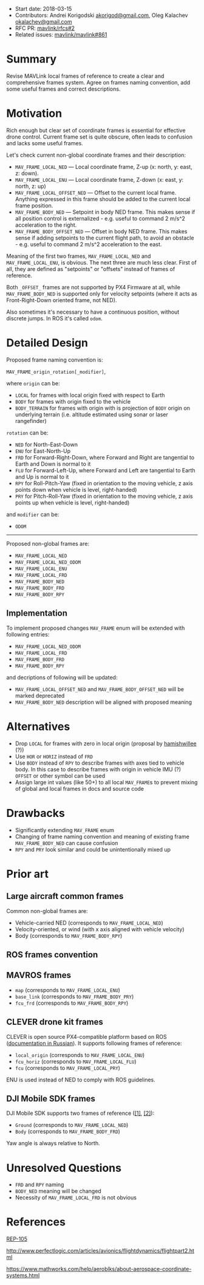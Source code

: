 * Start date: 2018-03-15
* Contributors: Andrei Korigodski <akorigod@gmail.com>, Oleg Kalachev <okalachev@gmail.com>
* RFC PR: [mavlink/rfcs#2](https://github.com/mavlink/rfcs/pull/2)
* Related issues: [mavlink/mavlink#861](https://github.com/mavlink/mavlink/issues/861)

# Summary

Revise MAVLink local frames of reference to create a clear and comprehensive frames system. Agree on frames naming convention, add some useful frames and correct descriptions.

# Motivation

Rich enough but clear set of coordinate frames is essential for effective drone control. Current frame set is quite obscure, often leads to confusion and lacks some useful frames.

Let's check current non-global coordinate frames and their description:

* `MAV_FRAME_LOCAL_NED` — Local coordinate frame, Z-up (x: north, y: east, z: down).
* `MAV_FRAME_LOCAL_ENU` — Local coordinate frame, Z-down (x: east, y: north, z: up)
* `MAV_FRAME_LOCAL_OFFSET_NED` — Offset to the current local frame. Anything expressed in this frame should be added to the current local frame position.
* `MAV_FRAME_BODY_NED` — Setpoint in body NED frame. This makes sense if all position control is externalized - e.g. useful to command 2 m/s^2 acceleration to the right.
* `MAV_FRAME_BODY_OFFSET_NED` — Offset in body NED frame. This makes sense if adding setpoints to the current flight path, to avoid an obstacle - e.g. useful to command 2 m/s^2 acceleration to the east.

Meaning of the first two frames, `MAV_FRAME_LOCAL_NED` and `MAV_FRAME_LOCAL_ENU`, is obvious. The next three are much less clear. First of all, they are defined as "setpoints" or "offsets" instead of frames of reference.

Both `_OFFSET_` frames are not supported by PX4 Firmware at all, while `MAV_FRAME_BODY_NED` is supported only for velocity setpoints (where it acts as Front-Right-Down oriented frame, not NED).

Also sometimes it's necessary to have a continuous position, without discrete jumps. In ROS it's called `odom`.

# Detailed Design

Proposed frame naming convention is:

`MAV_FRAME_origin_rotation[_modifier]`,

where `origin` can be:

* `LOCAL` for frames with local origin fixed with respect to Earth
* `BODY` for frames with origin fixed to the vehicle
* `BODY_TERRAIN` for frames with origin with is projection of `BODY` origin on underlying terrain (i.e. altitude estimated using sonar or laser rangefinder)

`rotation` can be:

* `NED` for North-East-Down
* `ENU` for East-North-Up
* `FRD` for Forward-Right-Down, where Forward and Right are tangential to Earth and Down is normal to it
* `FLU` for Forward-Left-Up, where Forward and Left are tangential to Earth and Up is normal to it
* `RPY` for Roll-Pitch-Yaw (fixed in orientation to the moving vehicle, z axis points down when vehicle is level, right-handed)
* `PRY` for Pitch-Roll-Yaw (fixed in orientation to the moving vehicle, z axis points up when vehicle is level, right-handed)

and `modifier` can be:

* `ODOM`

__________________________________________________________

Proposed non-global frames are:

* `MAV_FRAME_LOCAL_NED`
* `MAV_FRAME_LOCAL_NED_ODOM`
* `MAV_FRAME_LOCAL_ENU`
* `MAV_FRAME_LOCAL_FRD`
* `MAV_FRAME_BODY_NED`
* `MAV_FRAME_BODY_FRD`
* `MAV_FRAME_BODY_RPY`

## Implementation

To implement proposed changes `MAV_FRAME` enum will be extended with following entries:

* `MAV_FRAME_LOCAL_NED_ODOM`
* `MAV_FRAME_LOCAL_FRD`
* `MAV_FRAME_BODY_FRD`
* `MAV_FRAME_BODY_RPY`

and decriptions of following will be updated:

* `MAV_FRAME_LOCAL_OFFSET_NED` and `MAV_FRAME_BODY_OFFSET_NED` will be marked deprecated
* `MAV_FRAME_BODY_NED` description will be aligned with proposed meaning

# Alternatives

* Drop `LOCAL` for frames with zero in local origin (proposal by [hamishwillee](https://github.com/hamishwillee) (?))
* Use `HOR` or `HORIZ` instead of `FRD`
* Use `BODY` instead of `RPY` to describe frames with axes tied to vehicle body. In this case to describe frames with origin in vehicle IMU (?) `OFFSET` or other symbol can be used
* Assign large int values (like 50+) to all local `MAV_FRAME`s to prevent mixing of global and local frames in docs and source code

# Drawbacks

* Significantly extending `MAV_FRAME` enum
* Changing of frame naming convention and meaning of existing frame `MAV_FRAME_BODY_NED` can cause confusion
* `RPY` and `PRY` look similar and could be unintentionally mixed up

# Prior art

## Large aircraft common frames

Common non-global frames are:

* Vehicle-carried NED (corresponds to `MAV_FRAME_LOCAL_NED`)
* Velocity-oriented, or wind (with x axis aligned with vehicle velocity)
* Body (corresponds to `MAV_FRAME_BODY_RPY`)

## ROS frames convention

## MAVROS frames

* `map` (corresponds to `MAV_FRAME_LOCAL_ENU`)
* `base_link` (corresponds to `MAV_FRAME_BODY_PRY`)
* `fcu_frd` (corresponds to `MAV_FRAME_BODY_RPY`)

## CLEVER drone kit frames

CLEVER is open source PX4-compatible platform based on ROS ([documentation in Russian](https://copterexpress.gitbooks.io/clever/content/docs/frames.html)). It supports following frames of reference:

* `local_origin` (corresponds to `MAV_FRAME_LOCAL_ENU`)
* `fcu_horiz` (corresponds to `MAV_FRAME_LOCAL_FLU`)
* `fcu` (corresponds to `MAV_FRAME_LOCAL_PRY`)

ENU is used instead of NED to comply with ROS guidelines.

## DJI Mobile SDK frames

DJI Mobile SDK supports two frames of reference ([[1]](https://developer.dji.com/mobile-sdk/documentation/introduction/flightController_concepts.html#coordinate-systems), [[2]](https://developer.dji.com/mobile-sdk/documentation/introduction/component-guide-flightController.html)):

* `Ground` (corresponds to `MAV_FRAME_LOCAL_NED`)
* `Body` (corresponds to `MAV_FRAME_BODY_FRD`)

Yaw angle is always relative to North.

# Unresolved Questions

* `FRD` and `RPY` naming
* `BODY_NED` meaning will be changed
* Necessity of `MAV_FRAME_LOCAL_FRD` is not obvious

# References

[REP-105](http://www.ros.org/reps/rep-0105.html)

http://www.perfectlogic.com/articles/avionics/flightdynamics/flightpart2.html

https://www.mathworks.com/help/aeroblks/about-aerospace-coordinate-systems.html
